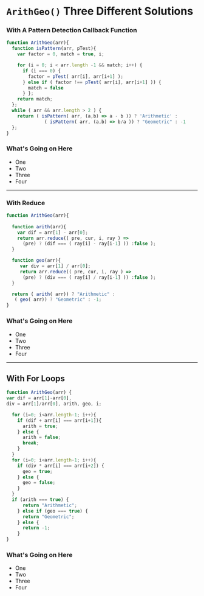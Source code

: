 # `ArithGeo()` Three Different Solutions

### With A Pattern Detection Callback Function

```js
function ArithGeo(arr){
  function isPattern(arr, pTest){
    var factor = 0, match = true, i;

    for (i = 0; i < arr.length -1 && match; i++) {
      if (i === 0) {
        factor = pTest( arr[i], arr[i+1] );
      } else if ( factor !== pTest( arr[i], arr[i+1] )) {
        match = false
      } };
    return match;
  };
  while ( arr && arr.length > 2 ) {
    return ( isPattern( arr, (a,b) => a - b )) ? 'Arithmetic' :
              ( isPattern( arr, (a,b) => b/a )) ? "Geometric" : -1
  };
}
```
### What's Going on Here
* One
* Two
* Three
* Four
___

### With Reduce

```js
function ArithGeo(arr){
  
  function arith(arr){
    var dif = arr[1] - arr[0];
    return arr.reduce(( pre, cur, i, ray ) =>
      (pre) ? (dif === ( ray[i] - ray[i-1] )) :false );
  }

  function geo(arr){
     var div = arr[1] / arr[0];
     return arr.reduce(( pre, cur, i, ray ) =>
      (pre) ? (div === ( ray[i] / ray[i-1] )) :false );
  }

  return ( arith( arr)) ? "Arithmetic" :
   ( geo( arr)) ? "Geometric" : -1;
}
```
### What's Going on Here
* One
* Two
* Three
* Four
___

## With For Loops

```js
function ArithGeo(arr) {
var dif = arr[1]-arr[0],
div = arr[1]/arr[0], arith, geo, i;

  for (i=0; i<arr.length-1; i++){
    if (dif + arr[i] === arr[i+1]){
      arith = true;
    } else {
      arith = false;
      break;
    }
  }
  for (i=0; i<arr.length-1; i++){
    if (div * arr[i] === arr[i+2]) {
      geo = true;
    } else {
      geo = false;
    }
  }
  if (arith === true) {
      return "Arithmetic";
    } else if (geo === true) {
      return "Geometric";
    } else {
      return -1;
    }
}
```
### What's Going on Here
* One
* Two
* Three
* Four

